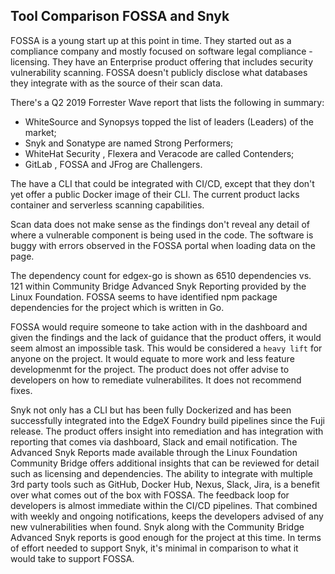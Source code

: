 ## Tool Comparison FOSSA and Snyk
FOSSA is a young start up at this point in time.  They started out as a compliance company and mostly focused on software legal compliance - licensing.  They have an Enterprise product offering that includes security vulnerability scanning.  FOSSA doesn't publicly disclose what databases they integrate with as the source of their scan data.  

There's a Q2 2019 Forrester Wave report that lists the following in summary:
 - WhiteSource and Synopsys topped the list of leaders (Leaders) of the market;
 - Snyk and Sonatype are named Strong Performers;
 - WhiteHat Security , Flexera and Veracode are called Contenders;
 - GitLab , FOSSA and JFrog are Challengers.

The have a CLI that could be integrated with CI/CD, except that they don't yet offer a public Docker image of their CLI.  The current product lacks container and serverless scanning capabilities.

Scan data does not make sense as the findings don't reveal any detail of where a vulnerable component is being used in the code.  The software is buggy with errors observed in the FOSSA portal when loading data on the page.

The dependency count for edgex-go is shown as 6510 dependencies vs. 121 within Community Bridge Advanced Snyk Reporting provided by the Linux Foundation.  FOSSA seems to have identified npm package dependencies for the project which is written in Go.

FOSSA would require someone to take action with in the dashboard and given the findings and the lack of guidance that the product offers, it would seem almost an impossible task.  This would be considered a `heavy lift` for anyone on the project.  It would equate to more work and less feature developmenmt for the project.  The product does not offer advise to developers on how to remediate vulnerabilites.  It does not recommend fixes.  

Snyk not only has a CLI but has been fully Dockerized and has been successfully integrated into the EdgeX Foundry build pipelines since the Fuji release.  The product offers insight into remediation and has integration with reporting that comes via dashboard, Slack and email notification.  The Advanced Snyk Reports made available through the Linux Foundation Community Bridge offers additional insights that can be reviewed for detail such as licensing and dependencies.  The ability to integrate with multiple 3rd party tools such as GitHub, Docker Hub, Nexus, Slack, Jira, is a benefit over what comes out of the box with FOSSA.  The feedback loop for developers is almost immediate within the CI/CD pipelines.  That combined with weekly and ongoing notifications, keeps the developers advised of any new vulnerabilities when found.  Snyk along with the Community Bridge Advanced Snyk reports is good enough for the project at this time.  In terms of effort needed to support Snyk, it's minimal in comparison to what it would take to support FOSSA.


